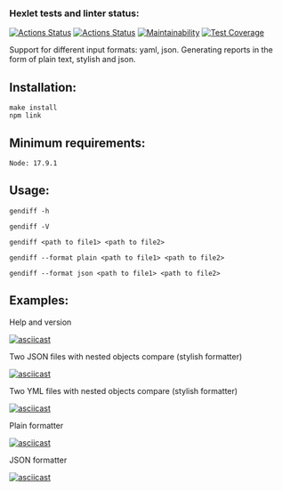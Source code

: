 ### Hexlet tests and linter status:
[![Actions Status](https://github.com/kotyasher/frontend-project-46/actions/workflows/hexlet-check.yml/badge.svg)](https://github.com/kotyasher/frontend-project-46/actions)
[![Actions Status](https://github.com/kotyasher/frontend-project-46/actions/workflows/nodejs.yml/badge.svg)](https://github.com/kotyasher/frontend-project-46/actions)
[![Maintainability](https://api.codeclimate.com/v1/badges/59136b6da926c190baa5/maintainability)](https://codeclimate.com/github/kotyasher/frontend-project-46/maintainability)
[![Test Coverage](https://api.codeclimate.com/v1/badges/59136b6da926c190baa5/test_coverage)](https://codeclimate.com/github/kotyasher/frontend-project-46/test_coverage)

Support for different input formats: yaml, json. Generating reports in the form of plain text, stylish and json.

## Installation:
```
make install
npm link
```
## Minimum requirements:
```
Node: 17.9.1
```
## Usage:
```
gendiff -h

gendiff -V

gendiff <path to file1> <path to file2>

gendiff --format plain <path to file1> <path to file2>

gendiff --format json <path to file1> <path to file2>
```
## Examples:

Help and version

[![asciicast](https://asciinema.org/a/atDwpC171pqHlLOy6YEqjTSCz.svg)](https://asciinema.org/a/atDwpC171pqHlLOy6YEqjTSCz)

Two JSON files with nested objects compare (stylish formatter)

[![asciicast](https://asciinema.org/a/PJdMPT6pWicPY5RqmSvGXzF5k.svg)](https://asciinema.org/a/PJdMPT6pWicPY5RqmSvGXzF5k)

Two YML files with nested objects compare (stylish formatter)

[![asciicast](https://asciinema.org/a/tBL4ZaVpClbWmrJ2GaWqtFIIw.svg)](https://asciinema.org/a/tBL4ZaVpClbWmrJ2GaWqtFIIw)

Plain formatter

[![asciicast](https://asciinema.org/a/SWdjbJJZdd88IMt1bMPdppoXo.svg)](https://asciinema.org/a/SWdjbJJZdd88IMt1bMPdppoXo)

JSON formatter

[![asciicast](https://asciinema.org/a/8Ap63NgdNG200PtK8nDzfDPL9.svg)](https://asciinema.org/a/8Ap63NgdNG200PtK8nDzfDPL9)


